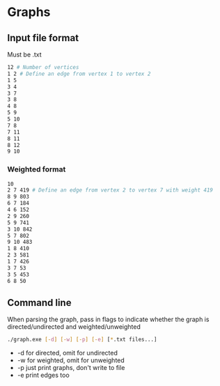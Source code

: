 # Graphs

## Input file format

Must be .txt

```bash
12 # Number of vertices
1 2 # Define an edge from vertex 1 to vertex 2
1 5
3 4
3 7
3 8
4 8
5 9
5 10
7 8
7 11
8 11
8 12
9 10
```

### Weighted format

```bash
10
2 7 419 # Define an edge from vertex 2 to vertex 7 with weight 419
8 9 803
6 7 184
4 6 152
2 9 260
5 9 741
3 10 842
5 7 802
9 10 483
1 8 410
2 3 581
1 7 426
3 7 53
3 5 453
6 8 50
```

## Command line

When parsing the graph, pass in flags to indicate whether the graph is directed/undirected and weighted/unweighted

```bash
./graph.exe [-d] [-w] [-p] [-e] [*.txt files...]
```

- -d for directed, omit for undirected
- -w for weighted, omit for unweighted
- -p just print graphs, don't write to file
- -e print edges too
